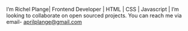  I’m Richel Plange| Frontend Developer | HTML | CSS | Javascript | I’m looking to collaborate on open sourced projects. You can reach me via email- aprilplange@gmail.com

<!---
Aprilplange/Aprilplange is a ✨ special ✨ repository because its `README.md` (this file) appears on your GitHub profile.
You can click the Preview link to take a look at your changes.
--->
